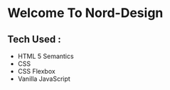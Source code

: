 # Welcome To Nord-Design
## Tech Used :

- HTML 5 Semantics
- CSS
- CSS Flexbox
- Vanilla JavaScript
